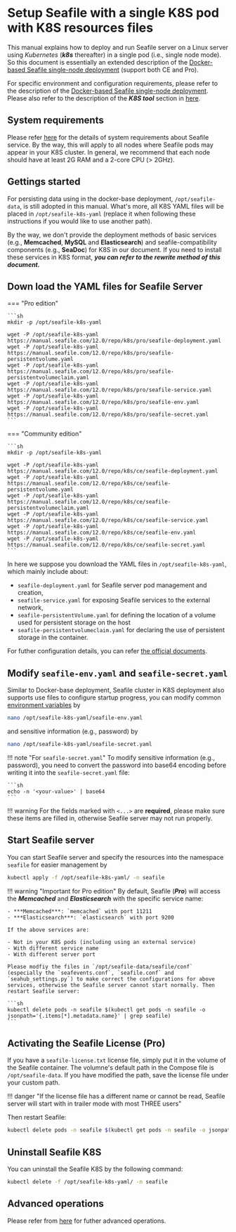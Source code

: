 # Setup Seafile with a single K8S pod with K8S resources files

This manual explains how to deploy and run Seafile server on a Linux server using *Kubernetes* (***k8s*** thereafter) in a single pod (i.e., single node mode). So this document is essentially an extended description of the [Docker-based Seafile single-node deployment](./overview.md) (support both CE and Pro). 

For specific environment and configuration requirements, please refer to the description of the [Docker-based Seafile single-node deployment](./setup_pro_by_docker.md#requirements). Please also refer to the description of the ***K8S tool*** section in [here](./cluster_deploy_with_k8s.md#k8s-tools).

## System requirements

Please refer [here](./system_requirements.md) for the details of system requirements about Seafile service. By the way, this will apply to all nodes where Seafile pods may appear in your K8S cluster. In general, we recommend that each node should have at least 2G RAM and a 2-core CPU (> 2GHz).

## Gettings started

For persisting data using in the docker-base deployment, `/opt/seafile-data`, is still adopted in this manual. What's more, all K8S YAML files will be placed in `/opt/seafile-k8s-yaml` (replace it when following these instructions if you would like to use another path).

By the way, we don't provide the deployment methods of basic services (e.g., **Memcached**, **MySQL** and **Elasticsearch**) and seafile-compatibility components (e.g., **SeaDoc**) for K8S in our document. If you need to install these services in K8S format, ***you can refer to the rewrite method of this document.***

## Down load the YAML files for Seafile Server

=== "Pro edition"

    ```sh
    mkdir -p /opt/seafile-k8s-yaml

    wget -P /opt/seafile-k8s-yaml https://manual.seafile.com/12.0/repo/k8s/pro/seafile-deployment.yaml
    wget -P /opt/seafile-k8s-yaml https://manual.seafile.com/12.0/repo/k8s/pro/seafile-persistentvolume.yaml
    wget -P /opt/seafile-k8s-yaml https://manual.seafile.com/12.0/repo/k8s/pro/seafile-persistentvolumeclaim.yaml
    wget -P /opt/seafile-k8s-yaml https://manual.seafile.com/12.0/repo/k8s/pro/seafile-service.yaml
    wget -P /opt/seafile-k8s-yaml https://manual.seafile.com/12.0/repo/k8s/pro/seafile-env.yaml
    wget -P /opt/seafile-k8s-yaml https://manual.seafile.com/12.0/repo/k8s/pro/seafile-secret.yaml
    ```

=== "Community edition"

    ```sh
    mkdir -p /opt/seafile-k8s-yaml

    wget -P /opt/seafile-k8s-yaml https://manual.seafile.com/12.0/repo/k8s/ce/seafile-deployment.yaml
    wget -P /opt/seafile-k8s-yaml https://manual.seafile.com/12.0/repo/k8s/ce/seafile-persistentvolume.yaml
    wget -P /opt/seafile-k8s-yaml https://manual.seafile.com/12.0/repo/k8s/ce/seafile-persistentvolumeclaim.yaml
    wget -P /opt/seafile-k8s-yaml https://manual.seafile.com/12.0/repo/k8s/ce/seafile-service.yaml
    wget -P /opt/seafile-k8s-yaml https://manual.seafile.com/12.0/repo/k8s/ce/seafile-env.yaml
    wget -P /opt/seafile-k8s-yaml https://manual.seafile.com/12.0/repo/k8s/ce/seafile-secret.yaml
    ```

In here we suppose you download the YAML files in `/opt/seafile-k8s-yaml`, which mainly include about:

- `seafile-deployment.yaml` for Seafile server pod management and creation, 
- `seafile-service.yaml` for exposing Seafile services to the external network, 
- `seafile-persistentVolume.yaml` for defining the location of a volume used for persistent storage on the host
- `seafile-persistentvolumeclaim.yaml` for declaring the use of persistent storage in the container.

For futher configuration details, you can refer [the official documents](https://kubernetes.io/docs/tasks/configure-pod-container/).

## Modify `seafile-env.yaml` and `seafile-secret.yaml`

Similar to Docker-base deployment, Seafile cluster in K8S deployment also supports use files to configure startup progress, you can modify common [environment variables](./setup_pro_by_docker.md#downloading-and-modifying-env) by

```sh
nano /opt/seafile-k8s-yaml/seafile-env.yaml
```

and sensitive information (e.g., password) by

```sh
nano /opt/seafile-k8s-yaml/seafile-secret.yaml
```

!!! note "For `seafile-secret.yaml`"
    To modify sensitive information (e.g., password), you need to convert the password into base64 encoding before writing it into the `seafile-secret.yaml` file:

    ```sh
    echo -n '<your-value>' | base64
    ```

!!! warning
    For the fields marked with `<...>` are **required**, please make sure these items are filled in, otherwise Seafile server may not run properly. 

## Start Seafile server

You can start Seafile server and specify the resources into the namespace `seafile` for easier management by

```sh
kubectl apply -f /opt/seafile-k8s-yaml/ -n seafile
```

!!! warning "Important for Pro edition"
    By default, Seafile (***Pro***) will access the ***Memcached*** and ***Elasticsearch*** with the specific service name:

    - ***Memcached***: `memcached` with port 11211
    - ***Elasticsearch***: `elasticsearch` with port 9200

    If the above services are:

    - Not in your K8S pods (including using an external service)
    - With different service name
    - With different server port

    Please modfiy the files in `/opt/seafile-data/seafile/conf` (especially the `seafevents.conf`, `seafile.conf` and `seahub_settings.py`) to make correct the configurations for above services, otherwise the Seafile server cannot start normally. Then restart Seafile server:

    ```sh
    kubectl delete pods -n seafile $(kubectl get pods -n seafile -o jsonpath='{.items[*].metadata.name}' | grep seafile)
    ```

## Activating the Seafile License (Pro)

If you have a `seafile-license.txt` license file, simply put it in the volume of the Seafile container. The volumne's default path in the Compose file is `/opt/seafile-data`. If you have modified the path, save the license file under your custom path.

!!! danger "If the license file has a different name or cannot be read, Seafile server will start with in trailer mode with most THREE users"

Then restart Seafile:

```bash
kubectl delete pods -n seafile $(kubectl get pods -n seafile -o jsonpath='{.items[*].metadata.name}' | grep seafile)
```

## Uninstall Seafile K8S

You can uninstall the Seafile K8S by the following command:

```sh
kubectl delete -f /opt/seafile-k8s-yaml/ -n seafile
```

## Advanced operations

Please refer from [here](./k8s_advanced_management) for futher advanced operations.
